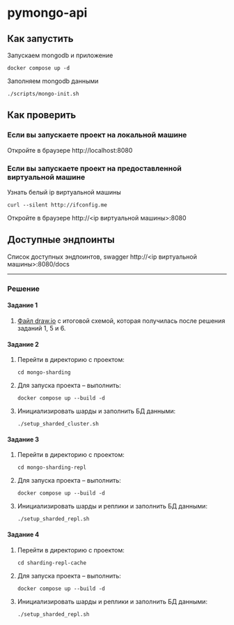 # pymongo-api

## Как запустить

Запускаем mongodb и приложение

```shell
docker compose up -d
```

Заполняем mongodb данными

```shell
./scripts/mongo-init.sh
```

## Как проверить

### Если вы запускаете проект на локальной машине

Откройте в браузере http://localhost:8080

### Если вы запускаете проект на предоставленной виртуальной машине

Узнать белый ip виртуальной машины

```shell
curl --silent http://ifconfig.me
```

Откройте в браузере http://<ip виртуальной машины>:8080

## Доступные эндпоинты

Список доступных эндпоинтов, swagger http://<ip виртуальной машины>:8080/docs

-----------------

### Решение

#### Задание 1

1. [Файл draw.io](https://disk.yandex.ru/d/ywnZb8F5cADmTA) с итоговой схемой, которая получилась после решения заданий 1, 5 и 6.


#### Задание 2 

1. Перейти в директорию с проектом:

    ```shell
    cd mongo-sharding
    ```

2. Для запуска проекта – выполнить:

    ```shell
    docker compose up --build -d
    ```

3. Инициализировать шарды и заполнить БД данными:

    ```shell
    ./setup_sharded_cluster.sh 
    ```


#### Задание 3 

1. Перейти в директорию с проектом:

    ```shell
    cd mongo-sharding-repl
    ```

2. Для запуска проекта – выполнить:

    ```shell
    docker compose up --build -d
    ```

3. Инициализировать шарды и реплики и заполнить БД данными:

    ```shell
    ./setup_sharded_repl.sh 
    ```

#### Задание 4 

1. Перейти в директорию с проектом:

    ```shell
    cd sharding-repl-cache
    ```

2. Для запуска проекта – выполнить:

    ```shell
    docker compose up --build -d
    ```

3. Инициализировать шарды и реплики и заполнить БД данными:

    ```shell
    ./setup_sharded_repl.sh  
    ```

